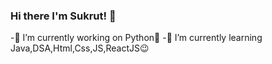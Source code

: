 ### Hi there I'm Sukrut! 👋   
-🔭 I’m currently working on Python🐍 
-🌱 I’m currently learning Java,DSA,Html,Css,JS,ReactJS😉  







<!--
**Sukrut3107/sukrut3107** is a ✨ _special_ ✨ repository because its `README.md` (this file) appears on your GitHub profile.

Here are some ideas to get you started:

- 
- 🌱 I’m currently learning Java,DSA,Html,Css,JS,ReactJS😉
- 👯 I’m looking to collaborate with other Geeks😎
- 🤔 I’m looking for help with 
- 💬 Ask me about ...
- 📫 How to reach me: ...
- 😄 Pronouns: ...
- ⚡ Fun fact: ...
-->
